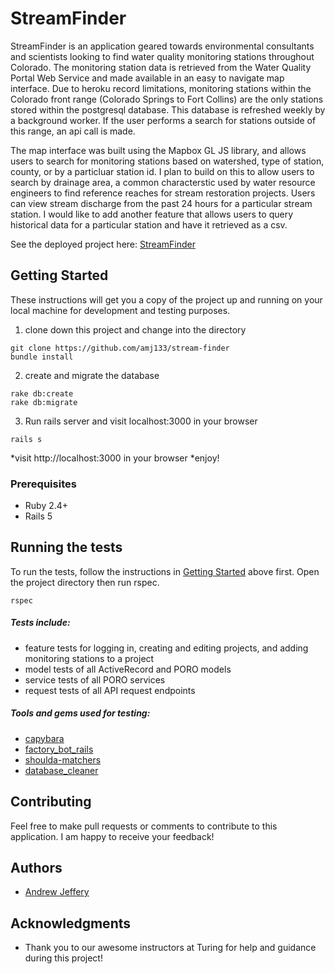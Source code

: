 # StreamFinder

StreamFinder is an application geared towards environmental consultants and scientists looking to find water quality monitoring stations throughout Colorado.  The monitoring station data is retrieved from the Water Quality Portal Web Service and made available in an easy to navigate map interface.  Due to heroku record limitations, monitoring stations within the Colorado front range (Colorado Springs to Fort Collins) are the only stations stored within the postgresql database.  This database is refreshed weekly by a background worker.  If the user performs a search for stations outside of this range, an api call is made.  

The map interface was built using the Mapbox GL JS library, and allows users to search for monitoring stations based on watershed, type of station, county, or by a particluar station id.  I plan to build on this to allow users to search by drainage area, a common characterstic used by water resource engineers to find reference reaches for stream restoration projects.  Users can view stream discharge from the past 24 hours for a particular stream station.  I would like to add another feature that allows users to query historical data for a particular station and have it retrieved as a csv.  

See the deployed project here: [StreamFinder](https://stream-finder-heroku-18.herokuapp.com/)

## Getting Started

These instructions will get you a copy of the project up and running on your local machine for development and testing purposes.

1. clone down this project and change into the directory
```
git clone https://github.com/amj133/stream-finder
bundle install
```
2. create and migrate the database
```
rake db:create
rake db:migrate
```
3. Run rails server and visit localhost:3000 in your browser
```
rails s
```
*visit http://localhost:3000 in your browser
*enjoy!

### Prerequisites

* Ruby 2.4+
* Rails 5

## Running the tests

To run the tests, follow the instructions in [Getting Started](#getting-started) above first.  Open the project directory then run rspec.
```
rspec
```
##### Tests include: 
* feature tests for logging in, creating and editing projects, and adding monitoring stations to a project
* model tests of all ActiveRecord and PORO models
* service tests of all PORO services
* request tests of all API request endpoints

##### Tools and gems used for testing:
* [capybara](https://github.com/teamcapybara/capybara)
* [factory_bot_rails](https://github.com/thoughtbot/factory_bot_rails)
* [shoulda-matchers](https://github.com/thoughtbot/shoulda-matchers)
* [database_cleaner](https://github.com/DatabaseCleaner/database_cleaner)


## Contributing

Feel free to make pull requests or comments to contribute to this application. I am happy to receive your feedback!

## Authors

* [Andrew Jeffery](https://github.com/amj133)

## Acknowledgments

* Thank you to our awesome instructors at Turing for help and guidance during this project!
